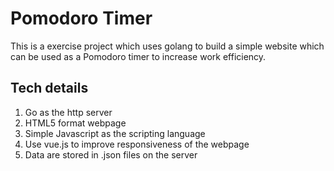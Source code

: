 # Pomodoro Timer

This is a exercise project which uses golang to build a simple website which can be used as a Pomodoro timer to increase work efficiency.

## Tech details

1. Go as the http server
2. HTML5 format webpage
3. Simple Javascript as the scripting language
4. Use vue.js to improve responsiveness of the webpage
5. Data are stored in .json files on the server
